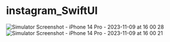 # instagram_SwiftUI
![Simulator Screenshot - iPhone 14 Pro - 2023-11-09 at 16 00 28](https://github.com/devzahirul/instagram_SwiftUI/assets/10805452/f9900fa3-001a-4609-bbd7-a5767fe0b680)
![Simulator Screenshot - iPhone 14 Pro - 2023-11-09 at 16 00 21](https://github.com/devzahirul/instagram_SwiftUI/assets/10805452/0ad03bc6-729b-446d-814c-37ac687fefa3)
